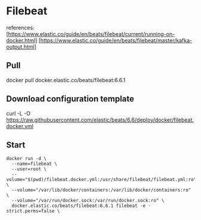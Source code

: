 # Filebeat

references:
[https://www.elastic.co/guide/en/beats/filebeat/current/running-on-docker.html]
[https://www.elastic.co/guide/en/beats/filebeat/master/kafka-output.html]

## Pull

docker pull docker.elastic.co/beats/filebeat:6.6.1

## Download configuration template

curl -L -O https://raw.githubusercontent.com/elastic/beats/6.6/deploy/docker/filebeat.docker.yml


## Start

```
docker run -d \
  --name=filebeat \
  --user=root \
  --volume="$(pwd)/filebeat.docker.yml:/usr/share/filebeat/filebeat.yml:ro" \
  --volume="/var/lib/docker/containers:/var/lib/docker/containers:ro" \
  --volume="/var/run/docker.sock:/var/run/docker.sock:ro" \
  docker.elastic.co/beats/filebeat:6.6.1 filebeat -e -strict.perms=false \
```
